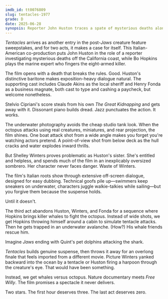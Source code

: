 ```yaml
---
imdb_id: tt0076809
slug: tentacles-1977
grade: D
date: 2025-06-28
synopsis: Reporter John Huston traces a spate of mysterious deaths along the coast of a small California town to a giant octopus.
---
```


_Tentacles_ arrives as another entry in the post-<span data-imdb-id="tt0073195">_Jaws_</span> creature feature sweepstakes, and for two acts, it makes a case for itself. This Italian-American co-production puts John Huston in the role of a reporter investigating mysterious deaths off the California coast, while Bo Hopkins plays the marine expert who fingers the eight-armed killer.

The film opens with a death that breaks the rules. Good. Huston's distinctive baritone makes exposition-heavy dialogue natural. The supporting cast includes Claude Akins as the local sheriff and Henry Fonda as a business magnate, both cast to type and cashing a paycheck, but welcome nonetheless.

Stelvio Cipriani's score steals from his own <span data-imdb-id="tt0194268">_The Great Kidnapping_</span> and gets away with it. Dissonant piano builds dread. Jazz punctuates the action. It works.

The underwater photography avoids the cheap studio tank look. When the octopus attacks using real creatures, miniatures, and rear projection, the film shines. One boat attack shot from a wide angle makes you forget you're watching actors pretend. A point-of-view shot from below deck as the hull cracks and water explodes inward thrills.

But Shelley Winters proves problematic as Huston's sister. She's entitled and helpless, and spends much of the film in an inexplicably oversized sombrero. Her character never faces danger. Waste of Winters. 

The film's Italian roots show through extensive off-screen dialogue, designed for easy dubbing. Technical goofs pile up—swimmers keep sneakers on underwater, characters juggle walkie-talkies while sailing—but you forgive them because the suspense holds.

Until it doesn't.

The third act abandons Huston, Winters, and Fonda for a sequence where Hopkins brings killer whales to fight the octopus. Instead of wide shots, we get Hopkins throwing himself around a cabin to simulate tentacle attacks. Then he gets trapped in an underwater avalanche. (How?) His whale friends rescue him.

Imagine _Jaws_ ending with Quint's pet dolphins attacking the shark.

_Tentacles_ builds genuine suspense, then throws it away for an overlong finale that feels imported from a different movie. Picture Winters yanked backward into the ocean by a tentacle or Huston firing a harpoon through the creature's eye. That would have been something.

Instead, we get whales versus octopus. Nature documentary meets <span data-imdb-id="tt0106965">_Free Willy_</span>. The film promises a spectacle it never delivers.

Two stars. The first hour deserves three. The last act deserves zero.